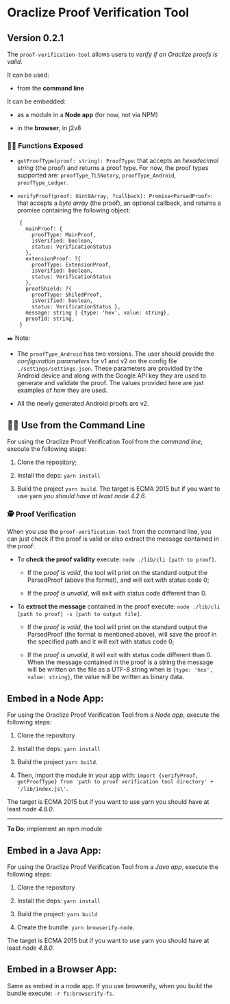 # Oraclize Proof Verification Tool

## Version 0.2.1

The `proof-verification-tool` allows users to _verify if an Oraclize proofs is valid_.

It can be used:

* from the **command line**

It can be embedded:

* as a module in a **Node app** (for now, not via NPM)

* in the **browser**, in j2v8

### :woman_teacher: Functions Exposed

* `getProofType(proof: string): ProofType`: that accepts an _hexadecimal string_ (the proof) and returns a proof type. For now, the proof types supported are: `proofType_TLSNotary`, `proofType_Android`, `proofType_Ledger`.

* `verifyProof(proof: Uint8Array, ?callback): Promise<ParsedProof>`: that accepts a _byte array_ (the proof), an optional callback, and returns a promise containing the following object:

```
    {
      mainProof: {
        proofType: MainProof,
        isVerified: boolean,
        status: VerificationStatus
      },
      extensionProof: ?{
        proofType: ExtensionProof,
        isVerified: boolean,
        status: VerificationStatus
      },
      proofShield: ?{
        proofType: ShiledProof,
        isVerified: boolean,
        status: VerificationStatus },
      message: string | {type: 'hex', value: string},
      proofId: string,
    }
```

:black_nib: Note:

* The `proofType_Android` has two versions. The user should provide the _configuration parameters_ for v1 and v2 on the config file `./settings/settings.json`. These parameters are provided by the Android device and along with the Google API key they are used to generate and validate the proof. The values provided here are just examples of how they are used.

* All the newly generated Android proofs are v2.

## :man_technologist: Use from the Command Line

For using the Oraclize Proof Verification Tool from the _command line_, execute the following steps:

1. Clone the repository;

2. Install the deps: `yarn install`

3. Build the project `yarn build`. The target is ECMA 2015 but if you want to use yarn _you should have at least node 4.2.6_.

### :detective: Proof Verification

When you use the `proof-verification-tool` from the command line, you can just check if the proof is valid or also extract the message contained in the proof:

* To **check the proof validity** execute: `node ./lib/cli [path to proof]`.

  * If the _proof is valid_, the tool will print on the standard output the ParsedProof (above the format), and will exit with status code 0;

  * If the _proof is unvalid_, will exit with status code different than 0.

* To **extract the message** contained in the proof execute: `node ./lib/cli [path to proof] -s [path to output file]`.

  * If the _proof is valid_, the tool will print on the standard output the ParsedProof (the format is mentioned above), will save the proof in the specified path and it will exit with status code 0;

  * If the _proof is unvalid_, it will exit with status code different than 0. When the message contained in the proof is a string the message will be written on the file as a UTF-8 string when is `{type: 'hex', value: string}`, the value will be written as binary data.

## Embed in a Node App:

For using the Oraclize Proof Verification Tool from a _Node app_, execute the following steps:

1. Clone the repository

2. Install the deps: `yarn install`

3. Build the project `yarn build`.

4. Then, import the module in your app with: `import {verifyProof, getProofType} from 'path to proof verification tool directory' + '/lib/index.js\'`.

The target is ECMA 2015 but if you want to use yarn you should have at least _node 4.8.0_.

---

**To Do**: implement an npm module

## Embed in a Java App:

For using the Oraclize Proof Verification Tool from a _Java app_, execute the following steps:

1. Clone the repository

2. Install the deps: `yarn install`

3. Build the project: `yarn build`

4. Create the bundle: `yarn browserify-node`.

The target is ECMA 2015 but if you want to use yarn you should have at least _node 4.8.0_.

## Embed in a Browser App:

Same as embed in a node app. If you use browserify, when you build the bundle execute: `-r fs:browserify-fs`.
